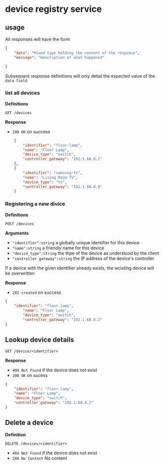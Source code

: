 # device registry service

## usage

All responses will have the form

```json
{
    "data": "Mixed type holding the content of the response",
    "message": "Description of what happened"

}
```

Subsequent response definitions will only detail the expected value of the `data field`

### list all devices

**Definitions**

`GET /devices`

**Response**

- `200 OK` on success

```json
    {
        "identifier": "floor-lamp",
        "name": "Floor Lamp",
        "device_type": "switch",
        "controller_gateway": "192.1.68.0.2"
    },
    {
        "identifier": "samsung-tv",
        "name": "Living Room TV",
        "device_type": "tv",
        "controller_gateway": "192.1.68.0.9"
    }
```

### Registering a new divice

**Definitions**

`POST /devices`

**Arguments**

- `"identifier":string` a globally unique identifier for this device
- `"name":string` a friendly name for this device
- `"device_type":string` the thpe of the device as understood by the client
- `"controller_gateway":string` the IP address of the device's controller

If a device with the given identifier already exists, the wcisting device will be overwritten

**Response**

- `201 created` on success

```json
{
    "identifier": "floor-lamp",
        "name": "Floor Lamp",
        "device_type": "switch",
        "controller_gateway": "192.1.68.0.2"
}
```

## Lookup device details

`GET /device/<identifier>`

**Response**

- `404 Not Found` if the device does not exist
- `200 OK` on sucess

```json
{
    "identifier": "floor-lamp",
    "name": "Floor Lamp",
    "device_type": "switch",
    "controller_gateway": "192.1.68.0.2"
}
```

## Delete a device

**Definition**

`DELETE /devices/<identifier>`

- `404 Not Found` if the device does not exist
- `204 No Content` No content


